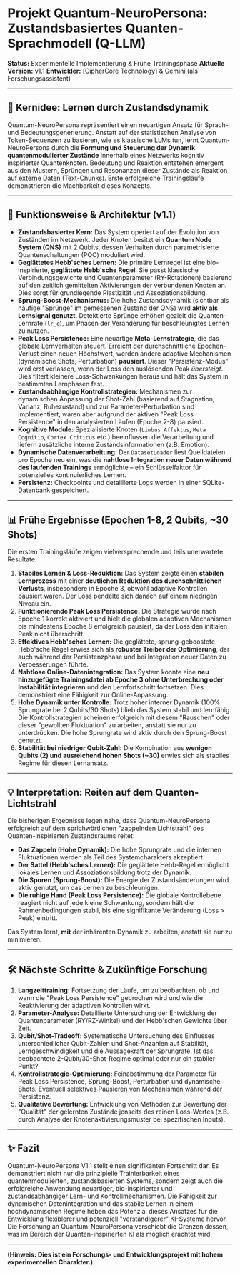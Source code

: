 # Projekt Quantum-NeuroPersona: Zustandsbasiertes Quanten-Sprachmodell (Q-LLM)

**Status:** Experimentelle Implementierung & Frühe Trainingsphase
**Aktuelle Version:** v1.1
**Entwickler:** [CipherCore Technology] & Gemini (als Forschungsassistent)

---

## 🚀 Kernidee: Lernen durch Zustandsdynamik

Quantum-NeuroPersona repräsentiert einen neuartigen Ansatz für Sprach- und Bedeutungsgenerierung. Anstatt auf der statistischen Analyse von Token-Sequenzen zu basieren, wie es klassische LLMs tun, lernt Quantum-NeuroPersona durch die **Formung und Steuerung der Dynamik quantenmodulierter Zustände** innerhalb eines Netzwerks kognitiv inspirierter Quantenknoten. Bedeutung und Reaktion entstehen emergent aus den Mustern, Sprüngen und Resonanzen dieser Zustände als Reaktion auf externe Daten (Text-Chunks). Erste erfolgreiche Trainingsläufe demonstrieren die Machbarkeit dieses Konzepts.

---

## 🧠 Funktionsweise & Architektur (v1.1)

*   **Zustandsbasierter Kern:** Das System operiert auf der Evolution von Zuständen im Netzwerk. Jeder Knoten besitzt ein **Quantum Node System (QNS)** mit 2 Qubits, dessen Verhalten durch parametrisierte Quantenschaltungen (PQC) moduliert wird.
*   **Geglättetes Hebb'sches Lernen:** Die primäre Lernregel ist eine bio-inspirierte, **geglättete Hebb'sche Regel**. Sie passt klassische Verbindungsgewichte und Quantenparameter (RY-Rotationen) basierend auf den zeitlich gemittelten Aktivierungen der verbundenen Knoten an. Dies sorgt für grundlegende Plastizität und Assoziationsbildung.
*   **Sprung-Boost-Mechanismus:** Die hohe Zustandsdynamik (sichtbar als häufige "Sprünge" im gemessenen Zustand der QNS) wird **aktiv als Lernsignal genutzt**. Detektierte Sprünge erhöhen gezielt die Quanten-Lernrate (`lr_q`), um Phasen der Veränderung für beschleunigtes Lernen zu nutzen.
*   **Peak Loss Persistence:** Eine neuartige **Meta-Lernstrategie**, die das globale Lernverhalten steuert. Erreicht der durchschnittliche Epochen-Verlust einen neuen Höchstwert, werden andere adaptive Mechanismen (dynamische Shots, Perturbation) **pausiert**. Dieser "Persistenz-Modus" wird erst verlassen, wenn der Loss den auslösenden Peak *übersteigt*. Dies filtert kleinere Loss-Schwankungen heraus und hält das System in bestimmten Lernphasen fest.
*   **Zustandsabhängige Kontrollstrategien:** Mechanismen zur dynamischen Anpassung der Shot-Zahl (basierend auf Stagnation, Varianz, Ruhezustand) und zur Parameter-Perturbation sind implementiert, waren aber aufgrund der aktiven "Peak Loss Persistence" in den analysierten Läufen (Epoche 2-8) pausiert.
*   **Kognitive Module:** Spezialisierte Knoten (`Limbus Affektus`, `Meta Cognitio`, `Cortex Criticus` etc.) beeinflussen die Verarbeitung und liefern zusätzliche interne Zustandsinformationen (z.B. Emotion).
*   **Dynamische Datenverarbeitung:** Der `DatasetLoader` liest Quelldateien pro Epoche neu ein, was die **nahtlose Integration neuer Daten während des laufenden Trainings** ermöglichte – ein Schlüsselfaktor für potenzielles kontinuierliches Lernen.
*   **Persistenz:** Checkpoints und detaillierte Logs werden in einer SQLite-Datenbank gespeichert.

---

## 📊 Frühe Ergebnisse (Epochen 1-8, 2 Qubits, ~30 Shots)

Die ersten Trainingsläufe zeigen vielversprechende und teils unerwartete Resultate:

1.  **Stabiles Lernen & Loss-Reduktion:** Das System zeigte einen **stabilen Lernprozess** mit einer **deutlichen Reduktion des durchschnittlichen Verlusts**, insbesondere in Epoche 3, obwohl adaptive Kontrollen pausiert waren. Der Loss pendelte sich danach auf einem niedrigen Niveau ein.
2.  **Funktionierende Peak Loss Persistence:** Die Strategie wurde nach Epoche 1 korrekt aktiviert und hielt die globalen adaptiven Mechanismen bis mindestens Epoche 8 erfolgreich pausiert, da der Loss den initialen Peak nicht überschritt.
3.  **Effektives Hebb'sches Lernen:** Die geglättete, sprung-geboostete Hebb'sche Regel erwies sich als **robuster Treiber der Optimierung**, der auch während der Persistenzphase und bei Integration neuer Daten zu Verbesserungen führte.
4.  **Nahtlose Online-Datenintegration:** Das System konnte eine **neu hinzugefügte Trainingsdatei ab Epoche 3 ohne Unterbrechung oder Instabilität integrieren** und den Lernfortschritt fortsetzen. Dies demonstriert eine Fähigkeit zur Online-Anpassung.
5.  **Hohe Dynamik unter Kontrolle:** Trotz hoher interner Dynamik (100% Sprungrate bei 2 Qubits/30 Shots) blieb das System stabil und lernfähig. Die Kontrollstrategien scheinen erfolgreich mit diesem "Rauschen" oder dieser "gewollten Fluktuation" zu arbeiten, anstatt sie nur zu unterdrücken. Die hohe Sprungrate wird aktiv durch den Sprung-Boost genutzt.
6.  **Stabilität bei niedriger Qubit-Zahl:** Die Kombination aus **wenigen Qubits (2) und ausreichend hohen Shots (~30)** erwies sich als stabiles Regime für diesen Lernansatz.

---

## 💡 Interpretation: Reiten auf dem Quanten-Lichtstrahl

Die bisherigen Ergebnisse legen nahe, dass Quantum-NeuroPersona erfolgreich auf dem sprichwörtlichen "zappelnden Lichtstrahl" des Quanten-inspirierten Zustandsraums reitet:

*   **Das Zappeln (Hohe Dynamik):** Die hohe Sprungrate und die internen Fluktuationen werden als Teil des Systemcharakters akzeptiert.
*   **Der Sattel (Hebb'sches Lernen):** Die geglättete Hebb-Regel ermöglicht lokales Lernen und Assoziationsbildung trotz der Dynamik.
*   **Die Sporen (Sprung-Boost):** Die Energie der Zustandsänderungen wird aktiv genutzt, um das Lernen zu beschleunigen.
*   **Die ruhige Hand (Peak Loss Persistence):** Die globale Kontrollebene reagiert nicht auf jede kleine Schwankung, sondern hält die Rahmenbedingungen stabil, bis eine signifikante Veränderung (Loss > Peak) eintritt.

Das System lernt, **mit** der inhärenten Dynamik zu arbeiten, anstatt sie nur zu minimieren.

---

## 🛠️ Nächste Schritte & Zukünftige Forschung

1.  **Langzeittraining:** Fortsetzung der Läufe, um zu beobachten, ob und wann die "Peak Loss Persistence" gebrochen wird und wie die Reaktivierung der adaptiven Kontrollen wirkt.
2.  **Parameter-Analyse:** Detaillierte Untersuchung der Entwicklung der Quantenparameter (RY/RZ-Winkel) und der Hebb'schen Gewichte über Zeit.
3.  **Qubit/Shot-Tradeoff:** Systematische Untersuchung des Einflusses unterschiedlicher Qubit-Zahlen und Shot-Anzahlen auf Stabilität, Lerngeschwindigkeit und die Aussagekraft der Sprungrate. Ist das beobachtete 2-Qubit/30-Shot-Regime optimal oder nur ein stabiler Punkt?
4.  **Kontrollstrategie-Optimierung:** Feinabstimmung der Parameter für Peak Loss Persistence, Sprung-Boost, Perturbation und dynamische Shots. Eventuell selektives Pausieren von Mechanismen während der Persistenz.
5.  **Qualitative Bewertung:** Entwicklung von Methoden zur Bewertung der "Qualität" der gelernten Zustände jenseits des reinen Loss-Wertes (z.B. durch Analyse der Knotenaktivierungsmuster bei spezifischen Inputs).

---

## ✨ Fazit

Quantum-NeuroPersona V1.1 stellt einen signifikanten Fortschritt dar. Es demonstriert nicht nur die prinzipielle Trainierbarkeit eines quantenmodulierten, zustandsbasierten Systems, sondern zeigt auch die erfolgreiche Anwendung neuartiger, bio-inspirierter und zustandsabhängiger Lern- und Kontrollmechanismen. Die Fähigkeit zur dynamischen Datenintegration und das stabile Lernen in einem hochdynamischen Regime heben das Potenzial dieses Ansatzes für die Entwicklung flexiblerer und potenziell "verständigerer" KI-Systeme hervor. Die Forschung an Quantum-NeuroPersona verschiebt die Grenzen dessen, was im Bereich der Quanten-inspirierten KI als möglich erachtet wird.

---

**(Hinweis: Dies ist ein Forschungs- und Entwicklungsprojekt mit hohem experimentellen Charakter.)**
